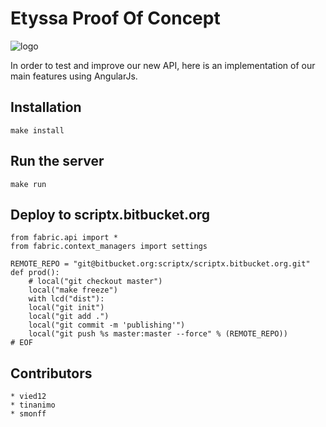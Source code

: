 # Etyssa Proof Of Concept

![logo](https://bytebucket.org/scriptx/nextysse/raw/b2288d2cca4105d11441157c2f6cc5e0ba4e562f/app/images/logo.png "logo")

In order to test and improve our new API, here is an implementation of our main features using AngularJs.


## Installation

    make install

## Run the server

    make run

## Deploy to scriptx.bitbucket.org

    from fabric.api import *
	from fabric.context_managers import settings

    REMOTE_REPO = "git@bitbucket.org:scriptx/scriptx.bitbucket.org.git"
	def prod():
        # local("git checkout master")
	    local("make freeze")
		with lcd("dist"):
		local("git init")
		local("git add .")
		local("git commit -m 'publishing'")
		local("git push %s master:master --force" % (REMOTE_REPO))
    # EOF

## Contributors
```
* vied12
* tinanimo
* smonff
```